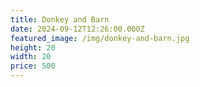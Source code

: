 ```yaml
---
title: Donkey and Barn
date: 2024-09-12T12:26:00.000Z
featured_image: /img/donkey-and-barn.jpg
height: 20
width: 20
price: 500
---
```

